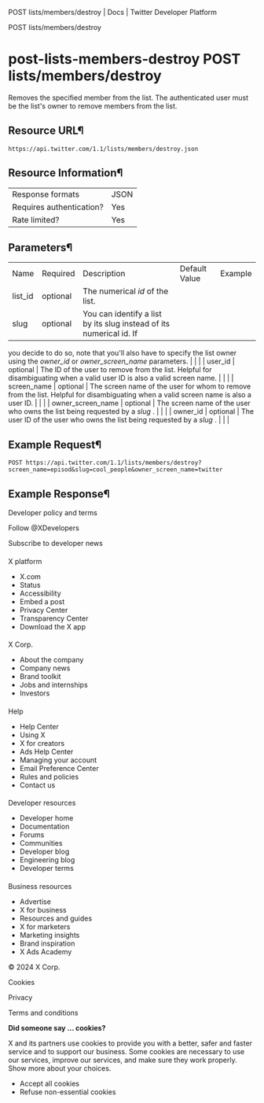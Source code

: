 
POST lists/members/destroy | Docs | Twitter Developer Platform 

POST lists/members/destroy

post-lists-members-destroy
POST lists/members/destroy
==========================

Removes the specified member from the list. The authenticated user
must be the list's owner to remove members from the list.

Resource URL¶
-------------

`https://api.twitter.com/1.1/lists/members/destroy.json`

Resource Information¶
---------------------

|  |  |
| --- | --- |
| Response formats | JSON |
| Requires authentication? | Yes |
| Rate limited? | Yes |

Parameters¶
-----------

|  |  |  |  |  |
| --- | --- | --- | --- | --- |
| Name | Required | Description | Default Value | Example |
| list\_id | optional | The numerical *id* of the list. |  |  |
| slug | optional | You can identify a list by its slug instead of its numerical id. If
you decide to do so, note that you'll also have to specify the list
owner using the *owner\_id* or *owner\_screen\_name*
parameters. |  |  |
| user\_id | optional | The ID of the user to remove from the list. Helpful for
disambiguating when a valid user ID is also a valid screen name. |  |  |
| screen\_name | optional | The screen name of the user for whom to remove from the list.
Helpful for disambiguating when a valid screen name is also a user
ID. |  |  |
| owner\_screen\_name | optional | The screen name of the user who owns the list being requested by a
*slug* . |  |  |
| owner\_id | optional | The user ID of the user who owns the list being requested by a
*slug* . |  |  |

Example Request¶
----------------

`POST https://api.twitter.com/1.1/lists/members/destroy?screen_name=episod&slug=cool_people&owner_screen_name=twitter`

Example Response¶
-----------------

Developer policy and terms

Follow @XDevelopers

Subscribe to developer news

#### 
 X platform

* X.com
* Status
* Accessibility
* Embed a post
* Privacy Center
* Transparency Center
* Download the X app

#### 
 X Corp.

* About the company
* Company news
* Brand toolkit
* Jobs and internships
* Investors

#### 
 Help

* Help Center
* Using X
* X for creators
* Ads Help Center
* Managing your account
* Email Preference Center
* Rules and policies
* Contact us

#### 
 Developer resources

* Developer home
* Documentation
* Forums
* Communities
* Developer blog
* Engineering blog
* Developer terms

#### 
 Business resources

* Advertise
* X for business
* Resources and guides
* X for marketers
* Marketing insights
* Brand inspiration
* X Ads Academy

 © 2024 X Corp.

Cookies

Privacy

Terms and conditions

**Did someone say … cookies?**  

 X and its partners use cookies to provide you with a better, safer and
 faster service and to support our business. Some cookies are necessary to use
 our services, improve our services, and make sure they work properly.
 Show more about your choices.

* Accept all cookies
* Refuse non-essential cookies